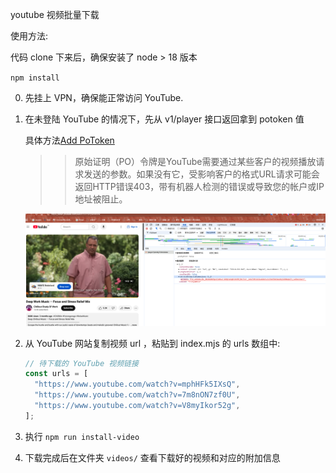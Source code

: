 youtube 视频批量下载

使用方法:

代码 clone 下来后，确保安装了 node > 18 版本

`npm install`

0. 先挂上 VPN，确保能正常访问 YouTube.

1. 在未登陆 YouTube 的情况下，先从 v1/player 接口返回拿到 potoken 值

    具体方法[Add PoToken](https://pytubefix.readthedocs.io/en/latest/user/po_token.html)
    >>原始证明（PO）令牌是YouTube需要通过某些客户的视频播放请求发送的参数。如果没有它，受影响客户的格式URL请求可能会返回HTTP错误403，带有机器人检测的错误或导致您的帐户或IP地址被阻止。

    ![](./potoken.png) 

2. 从 YouTube 网站复制视频 url ，粘贴到 index.mjs 的 urls 数组中:

    ```js
    // 待下载的 YouTube 视频链接
    const urls = [
      "https://www.youtube.com/watch?v=mphHFk5IXsQ",
      "https://www.youtube.com/watch?v=7m8nON7zf0U",
      "https://www.youtube.com/watch?v=V8myIkor52g",
    ];
    ```

3. 执行 `npm run install-video`

4. 下载完成后在文件夹 `videos/` 查看下载好的视频和对应的附加信息
